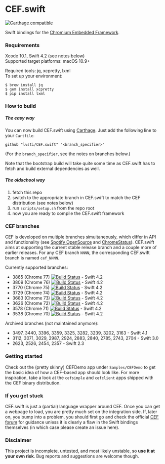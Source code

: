 # CEF.swift

[![Carthage compatible](https://img.shields.io/badge/Carthage-compatible-brightgreen.svg)](https://github.com/Carthage/Carthage)

Swift bindings for the [Chromium Embedded Framework](https://bitbucket.org/chromiumembedded/cef/).

### Requirements

Xcode 10.1, Swift 4.2 (see notes below)<br/>
Supported target platforms: macOS 10.9+

Required tools: jq, xcpretty, lxml<br/>
To set up your environment:

```
$ brew install jq
$ gem install xcpretty
$ pip install lxml
```

### How to build

##### The easy way

You can now build CEF.swift using [Carthage](https://github.com/Carthage/Carthage). Just add the following line to your `Cartfile`:

```
github "lvsti/CEF.swift" "<branch_specifier>"
```

(For the `branch_specifier`, see the notes on branches below.)

Note that the bootstrap build will take quite some time as CEF.swift has to fetch and build external dependencies as well.

##### The oldschool way

1. fetch this repo
2. switch to the appropriate branch in CEF.swift to match the CEF distribution (see notes below)
3. run `scripts/setup.sh` from the repo root
4. now you are ready to compile the CEF.swift framework

### CEF branches

CEF is developed on multiple branches simultaneously, which differ in API and functionality (see [Spotify OpenSource](http://opensource.spotify.com/cefbuilds/index.html) and [ChromeStatus](https://www.chromestatus.com/features)). CEF.swift aims at supporting the current stable release branch and a couple more of earlier releases. For any CEF branch `NNNN`, the corresponding CEF.swift branch is named `cef_NNNN`.

Currently supported branches: 

- 3865 (Chrome 77) [![Build Status](https://travis-ci.org/lvsti/CEF.swift.svg?branch=cef_3865)](https://travis-ci.org/lvsti/CEF.swift) - Swift 4.2
- 3809 (Chrome 76) [![Build Status](https://travis-ci.org/lvsti/CEF.swift.svg?branch=cef_3809)](https://travis-ci.org/lvsti/CEF.swift) - Swift 4.2
- 3770 (Chrome 75) [![Build Status](https://travis-ci.org/lvsti/CEF.swift.svg?branch=cef_3770)](https://travis-ci.org/lvsti/CEF.swift) - Swift 4.2
- 3729 (Chrome 74) [![Build Status](https://travis-ci.org/lvsti/CEF.swift.svg?branch=cef_3729)](https://travis-ci.org/lvsti/CEF.swift) - Swift 4.2
- 3683 (Chrome 73) [![Build Status](https://travis-ci.org/lvsti/CEF.swift.svg?branch=cef_3683)](https://travis-ci.org/lvsti/CEF.swift) - Swift 4.2
- 3626 (Chrome 72) [![Build Status](https://travis-ci.org/lvsti/CEF.swift.svg?branch=cef_3626)](https://travis-ci.org/lvsti/CEF.swift) - Swift 4.2
- 3578 (Chrome 71) [![Build Status](https://travis-ci.org/lvsti/CEF.swift.svg?branch=cef_3578)](https://travis-ci.org/lvsti/CEF.swift) - Swift 4.2
- 3538 (Chrome 70) [![Build Status](https://travis-ci.org/lvsti/CEF.swift.svg?branch=cef_3538)](https://travis-ci.org/lvsti/CEF.swift) - Swift 4.2

Archived branches (not maintained anymore):

- 3497, 3440, 3396, 3359, 3325, 3282, 3239, 3202, 3163 - Swift 4.1
- 3112, 3071, 3029, 2987, 2924, 2883, 2840, 2785, 2743, 2704 - Swift 3.0
- 2623, 2526, 2454, 2357 - Swift 2.3

### Getting started

Check out the (pretty skinny) CEFDemo app under `Samples/CEFDemo` to get the basic idea of how a CEF-based app should look like. For more inspiration, take a look at the `cefsimple` and `cefclient` apps shipped with the CEF binary distribution.

### If you get stuck

CEF.swift is just a (partial) language wrapper around CEF. Once you can get a webpage to load, you are pretty much set on the integration side. If, later on, you bump into a problem, you should first go and check the official [CEF forum](https://magpcss.org/ceforum/) for guidance unless it is clearly a flaw in the Swift bindings themselves (in which case please create an issue here).

### Disclaimer

This project is incomplete, untested, and most likely unstable, so **use it at your own risk**. Bug reports and suggestions are welcome though.
